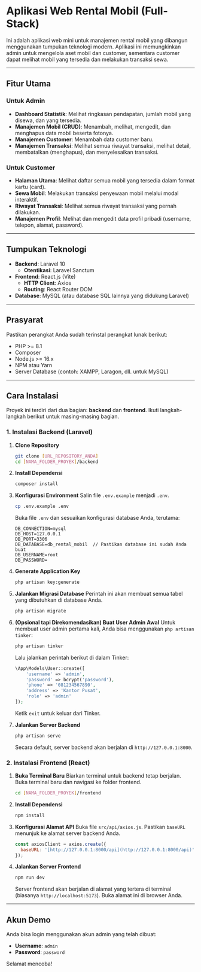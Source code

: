 # Aplikasi Web Rental Mobil (Full-Stack)

Ini adalah aplikasi web mini untuk manajemen rental mobil yang dibangun menggunakan tumpukan teknologi modern. Aplikasi ini memungkinkan admin untuk mengelola aset mobil dan customer, sementara customer dapat melihat mobil yang tersedia dan melakukan transaksi sewa.

---

## Fitur Utama

### Untuk Admin
- **Dashboard Statistik**: Melihat ringkasan pendapatan, jumlah mobil yang disewa, dan yang tersedia.
- **Manajemen Mobil (CRUD)**: Menambah, melihat, mengedit, dan menghapus data mobil beserta fotonya.
- **Manajemen Customer**: Menambah data customer baru.
- **Manajemen Transaksi**: Melihat semua riwayat transaksi, melihat detail, membatalkan (menghapus), dan menyelesaikan transaksi.

### Untuk Customer
- **Halaman Utama**: Melihat daftar semua mobil yang tersedia dalam format kartu (card).
- **Sewa Mobil**: Melakukan transaksi penyewaan mobil melalui modal interaktif.
- **Riwayat Transaksi**: Melihat semua riwayat transaksi yang pernah dilakukan.
- **Manajemen Profil**: Melihat dan mengedit data profil pribadi (username, telepon, alamat, password).

---

## Tumpukan Teknologi

- **Backend**: Laravel 10
  - **Otentikasi**: Laravel Sanctum
- **Frontend**: React.js (Vite)
  - **HTTP Client**: Axios
  - **Routing**: React Router DOM
- **Database**: MySQL (atau database SQL lainnya yang didukung Laravel)

---

## Prasyarat

Pastikan perangkat Anda sudah terinstal perangkat lunak berikut:
- PHP >= 8.1
- Composer
- Node.js >= 16.x
- NPM atau Yarn
- Server Database (contoh: XAMPP, Laragon, dll. untuk MySQL)

---

## Cara Instalasi

Proyek ini terdiri dari dua bagian: **backend** dan **frontend**. Ikuti langkah-langkah berikut untuk masing-masing bagian.

### 1. Instalasi Backend (Laravel)

1.  **Clone Repository**
    ```bash
    git clone [URL_REPOSITORY_ANDA]
    cd [NAMA_FOLDER_PROYEK]/backend
    ```

2.  **Install Dependensi**
    ```bash
    composer install
    ```

3.  **Konfigurasi Environment**
    Salin file `.env.example` menjadi `.env`.
    ```bash
    cp .env.example .env
    ```
    Buka file `.env` dan sesuaikan konfigurasi database Anda, terutama:
    ```
    DB_CONNECTION=mysql
    DB_HOST=127.0.0.1
    DB_PORT=3306
    DB_DATABASE=db_rental_mobil  // Pastikan database ini sudah Anda buat
    DB_USERNAME=root
    DB_PASSWORD=
    ```

4.  **Generate Application Key**
    ```bash
    php artisan key:generate
    ```

5.  **Jalankan Migrasi Database**
    Perintah ini akan membuat semua tabel yang dibutuhkan di database Anda.
    ```bash
    php artisan migrate
    ```

6.  **(Opsional tapi Direkomendasikan) Buat User Admin Awal**
    Untuk membuat user admin pertama kali, Anda bisa menggunakan `php artisan tinker`:
    ```bash
    php artisan tinker
    ```
    Lalu jalankan perintah berikut di dalam Tinker:
    ```php
    \App\Models\User::create([
        'username' => 'admin',
        'password' => bcrypt('password'),
        'phone' => '081234567890',
        'address' => 'Kantor Pusat',
        'role' => 'admin'
    ]);
    ```
    Ketik `exit` untuk keluar dari Tinker.

7.  **Jalankan Server Backend**
    ```bash
    php artisan serve
    ```
    Secara default, server backend akan berjalan di `http://127.0.0.1:8000`.

### 2. Instalasi Frontend (React)

1.  **Buka Terminal Baru**
    Biarkan terminal untuk backend tetap berjalan. Buka terminal baru dan navigasi ke folder frontend.
    ```bash
    cd [NAMA_FOLDER_PROYEK]/frontend
    ```

2.  **Install Dependensi**
    ```bash
    npm install
    ```

3.  **Konfigurasi Alamat API**
    Buka file `src/api/axios.js`. Pastikan `baseURL` menunjuk ke alamat server backend Anda.
    ```javascript
    const axiosClient = axios.create({
      baseURL: '[http://127.0.0.1:8000/api](http://127.0.0.1:8000/api)' 
    });
    ```

4.  **Jalankan Server Frontend**
    ```bash
    npm run dev
    ```
    Server frontend akan berjalan di alamat yang tertera di terminal (biasanya `http://localhost:5173`). Buka alamat ini di browser Anda.

---

## Akun Demo

Anda bisa login menggunakan akun admin yang telah dibuat:
- **Username**: `admin`
- **Password**: `password`

Selamat mencoba!